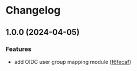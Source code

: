 # Changelog

## 1.0.0 (2024-04-05)


### Features

* add OIDC user group mapping module ([f6fecaf](https://github.com/lgdd/liferay-oidc-mapping/commit/f6fecaf3ee927fceea257bd2aa4766506fe8e62a))
